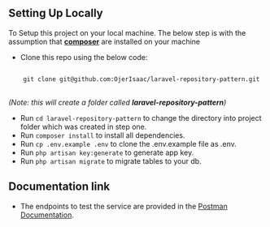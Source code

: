 ## Setting Up Locally

To Setup this project on your local machine. The below step is with the assumption that [**composer**](https://getcomposer.org/download/, 'Get Composer Download Documentation') are installed on your machine

- Clone this repo using the below code:
<pre>
<code>
    git clone git@github.com:OjerIsaac/laravel-repository-pattern.git
</code>
</pre>
_(Note: this will create a folder called _**laravel-repository-pattern**_)_
- Run `cd laravel-repository-pattern` to change the directory into project folder which was created in step one.
- Run `composer install` to install all dependencies.
- Run `cp .env.example .env` to clone the .env.example file as .env.
- Run `php artisan key:generate` to generate app key.
- Run `php artisan migrate` to migrate tables to your db.

## Documentation link
- The endpoints to test the service are provided in the [Postman Documentation](https://documenter.getpostman.com/view/25225100/2s9YymFito).
